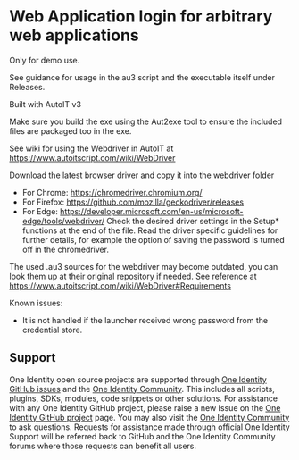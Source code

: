# Web Application login for arbitrary web applications
Only for demo use.

See guidance for usage in the au3 script and the executable itself under Releases.

Built with AutoIT v3

Make sure you build the exe using the Aut2exe tool to ensure the included files are packaged too in the exe.

See wiki for using the Webdriver in AutoIT at https://www.autoitscript.com/wiki/WebDriver

Download the latest browser driver and copy it into the webdriver folder
- For Chrome: https://chromedriver.chromium.org/
- For Firefox: https://github.com/mozilla/geckodriver/releases
- For Edge: https://developer.microsoft.com/en-us/microsoft-edge/tools/webdriver/
Check the desired driver settings in the Setup* functions at the end of the file.
Read the driver specific guidelines for further details, for example the option of saving the password is turned off in the chromedriver.

The used .au3 sources for the webdriver may become outdated, you can look them up at their original repository if needed. See reference at https://www.autoitscript.com/wiki/WebDriver#Requirements

Known issues:
- It is not handled if the launcher received wrong password from the credential store.


## Support

One Identity open source projects are supported through [One Identity GitHub issues](https://github.com/OneIdentity/SafeguardAutoIt/issues) and the [One Identity Community](https://www.oneidentity.com/community/). This includes all scripts, plugins, SDKs, modules, code snippets or other solutions. For assistance with any One Identity GitHub project, please raise a new Issue on the [One Identity GitHub project](https://github.com/OneIdentity/SafeguardAutoIt/issues) page. You may also visit the [One Identity Community](https://www.oneidentity.com/community/) to ask questions.  Requests for assistance made through official One Identity Support will be referred back to GitHub and the One Identity Community forums where those requests can benefit all users.
